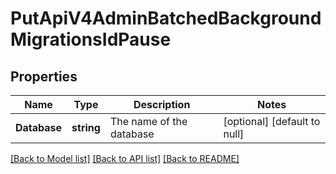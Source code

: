 # PutApiV4AdminBatchedBackgroundMigrationsIdPause

## Properties
Name | Type | Description | Notes
------------ | ------------- | ------------- | -------------
**Database** | **string** | The name of the database | [optional] [default to null]

[[Back to Model list]](../README.md#documentation-for-models) [[Back to API list]](../README.md#documentation-for-api-endpoints) [[Back to README]](../README.md)


